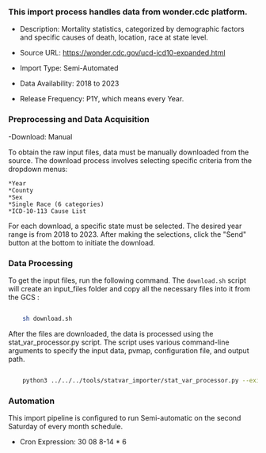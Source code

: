 ### This import process handles data from wonder.cdc platform.

- Description: Mortality statistics, categorized by demographic factors and specific causes of death, location, race at state level.

- Source URL: https://wonder.cdc.gov/ucd-icd10-expanded.html

- Import Type: Semi-Automated

- Data Availability: 2018 to 2023

- Release Frequency: P1Y, which means every Year.

### Preprocessing and Data Acquisition

-Download: Manual

To obtain the raw input files, data must be manually downloaded from the source. The download process involves selecting specific criteria from the dropdown menus:

	*Year
	*County
	*Sex
	*Single Race (6 categories)
	*ICD-10-113 Cause List

For each download, a specific state must be selected. The desired year range is from 2018 to 2023. After making the selections, click the "Send" button at the bottom to initiate the download.


### Data Processing

To get the input files, run the following command. The `download.sh` script will create an input_files folder and copy all the necessary files into it from the GCS :

```bash

	sh download.sh
```
After the files are downloaded, the data is processed using the stat_var_processor.py script. The script uses various command-line arguments to specify the input data, pvmap, configuration file, and  output path.


```bash

	python3 ../../../tools/statvar_importer/stat_var_processor.py --existing_statvar_mcf=gs://unresolved_mcf/scripts/statvar/stat_vars.mcf --input_data=input_files/*.csv --pv_map=single_race_pvmap.csv --config_file=single_race_metadata.csv --output_path=output/underlyingcauseofdeath2018_2023singlerace
```

### Automation

This import pipeline is configured to run Semi-automatic on the second Saturday of every month schedule.

- Cron Expression: 30 08 8-14 * 6


